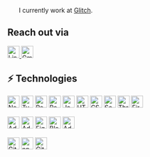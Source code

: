 <!--💬GREETINGSTITLE / 🌐WEBSITE: https://github.com/denvercoder1/readme-typing-svg
<p align="center">
  <img src="https://readme-typing-svg.herokuapp.com?font=Orbitron&size=40&color=%2379A500&height=67&duration=3000&center=true&lines=%F0%9F%85%B6%F0%9F%86%81%F0%9F%85%B4%F0%9F%85%B4%F0%9F%86%83%F0%9F%85%B8%F0%9F%85%BD%F0%9F%85%B6%F0%9F%86%82">
</p>

<p align="center">
  <div align="center"> 
    <img src="https://c.tenor.com/p7IgwS17V0sAAAAC/rtj-rick-and-morty.gif" width="400">
  </div>
</p> -->


&nbsp;&nbsp;<img src="https://github.com/SP-XD/SP-XD/blob/main/images/lightning.gif?raw=true" width="10" />&nbsp;&nbsp;I currently work at <a href="https://studio.glitch.ge/" target="_blank">Glitch</a>.<br>


<h2 align="">Reach out via</h2>

<div align="">
  <a href="https://www.linkedin.com/in/demetre-turabelidze/" target="_blank">
    <img src="https://img.shields.io/badge/LinkedIn-0077B5?style=for-the-badge&logo=linkedin&logoColor=white" alt="LinkedIn" height="27" />
  </a>
  
  <a href="mailto:turabelidze.demetre@gmail.com" target="_blank">
    <img src="https://img.shields.io/badge/Gmail-D14836?style=for-the-badge&logo=gmail&logoColor=white" alt="Gmail" height="27" />
  </a>
</div>

<div align="">
  <h2>⚡ Technologies</h2>
</div>

<!--
<div align="center">
  <a href="https://zedysh.myportfolio.com/" target="_blank">
    <img src="https://img.shields.io/badge/My Art Portfolio-white?style=for-the-badge" alt="Dribbble" height="27" />
  </a>
  
  <a href="https://dribbble.com/zedysh" target="_blank">
    <img src="https://img.shields.io/badge/Dribbble-EA4C89?style=for-the-badge&logo=dribbble&logoColor=white" alt="Dribbble" height="27" />
  </a>
  
  <a href="https://www.behance.net/zedysh" target="_blank">
    <img src="https://img.shields.io/badge/Behance-0054F7?style=for-the-badge&logo=behance&logoColor=white" alt="Behance" height="27" />
  </a>
</div> 
-->

<!-- Freelancing links
<div align="center">
  <a href="" target="_blank">
    <img src="https://img.shields.io/badge/UpWork-6FDA44?style=for-the-badge&logo=Upwork&logoColor=white" alt="UpWork" height="27" />
  </a>
  
  <a href="" target="_blank">
    <img src="https://img.shields.io/badge/fiverr-1DBF73?style=for-the-badge&logo=fiverr&logoColor=white" alt="Fiverr" height="27" />
  </a>
</div>
-->

<div align="">
    <img src="https://img.shields.io/badge/Next.js-000?logo=nextdotjs&logoColor=fff&style=for-the-badge" alt="Nextjs" height="27" />
    <img src="https://img.shields.io/badge/TypeScript-007ACC?style=for-the-badge&logo=typescript&logoColor=white" alt="TypeScript" height="27" />
    <img src="https://img.shields.io/badge/React-20232A?style=for-the-badge&logo=react&logoColor=61DAFB" alt="React" height="27" />
    <img src="https://img.shields.io/badge/Redux-593D88?style=for-the-badge&logo=redux&logoColor=white" alt="Redux" height="27" />
    <img src="https://img.shields.io/badge/JavaScript-F7DF1E?style=for-the-badge&logo=JavaScript&logoColor=black" alt="JavaScript" height="27" />
    <img src="https://img.shields.io/badge/HTML5-E34F26?style=for-the-badge&logo=html5&logoColor=white" alt="HTML5" height="27" />
    <img src="https://img.shields.io/badge/CSS3-1572B6?style=for-the-badge&logo=css3&logoColor=white" alt="CSS3" height="27" />
    <img src="https://img.shields.io/badge/Scss-CC6699?style=for-the-badge&logo=sass&logoColor=white" alt="Scss" height="27" />
    <img src="https://img.shields.io/badge/Three.js-black?style=for-the-badge&logo=three.js&logoColor=white" alt="Threejs" height="27" />
  <img src="https://img.shields.io/badge/Firebase-black?style=for-the-badge&logo=Firebase&logoColor=F5820D" alt="Firebase" height="27" />
</div>

<!--
<br />

<div align="">
    <img src="https://img.shields.io/badge/Node.js-43853D?style=for-the-badge&logo=node.js&logoColor=white" alt="Nodejs" height="27" />
    <img src="https://img.shields.io/badge/Express.js-black?style=for-the-badge" alt="Expressjs" height="27" />
    <img src="https://img.shields.io/badge/Nest.js-ea2845?style=for-the-badge&logo=nestjs&logoColor=white" alt="Nodejs" height="27" />
</div>

<br />

<div align="">
    <img src="https://img.shields.io/badge/Firebase-black?style=for-the-badge&logo=Firebase&logoColor=F5820D" alt="Firebase" height="27" />
    <img src="https://img.shields.io/badge/MongoDB-4EA94B?style=for-the-badge&logo=mongodb&logoColor=white" alt="MongoDB" height="27" />
    <img src="https://img.shields.io/badge/docker-%230db7ed.svg?style=for-the-badge&logo=docker&logoColor=white" alt="Docker" height="27" />
    <img src="https://img.shields.io/badge/MySQL-00000F?style=for-the-badge&logo=mysql&logoColor=white" alt="MySQL" height="27" />
</div>

<br />

<div align="">
    <img src="https://img.shields.io/badge/Amazon_AWS-FF9900?style=for-the-badge&logo=amazon-aws&logoColor=white" alt="Amazon AWS" height="27" />
    <img src="https://img.shields.io/badge/Vercel-000000?style=for-the-badge&logo=vercel&logoColor=white" alt="Vercel" height="27" />
</div>
-->

<br />

<div align="">
    <img src="https://img.shields.io/badge/Adobe%20XD-470137?style=for-the-badge&logo=Adobe%20XD&logoColor=#FF61F6" alt="AdobeXd" height="27" />
    <img src="https://img.shields.io/badge/Adobe%20Photoshop-31A8FF?style=for-the-badge&logo=Adobe%20Photoshop&logoColor=black" alt="Adobe Photoshop" height="27" />
    <img src="https://img.shields.io/badge/Figma-F24E1E?style=for-the-badge&logo=figma&logoColor=white" alt="Figma" height="27" />
    <img src="https://img.shields.io/badge/blender-%23F5792A.svg?style=for-the-badge&logo=blender&logoColor=white" alt="Blender" height="27" />
    <img src="https://img.shields.io/badge/Adobe%20Illustrator-FF9A00?style=for-the-badge&logo=adobe%20illustrator&logoColor=white" alt="Adobe Illustrator" height="27" />
</div>

<br/>

<div align="">
    <img src="https://img.shields.io/badge/GitHub-100000?style=for-the-badge&logo=github&logoColor=white" alt="GitHub" height="27" />
<!--     <img src="https://img.shields.io/badge/GraphQL-E10098?style=for-the-badge&logo=graphql&logoColor=white" alt="GraphQL" height="27" /> -->
    <img src="https://img.shields.io/badge/npm-CB3837?style=for-the-badge&logo=npm&logoColor=white" alt="npm" height="27" />
    <img src="https://img.shields.io/badge/git-black?style=for-the-badge&logo=git&logoColor=CB3837" alt="Git" height="27" />
</div>

<!--
<div align="center">
    <p>And finally, if you are not using Brave yet, I highly suggest it <33</p>
    <a href="https://brave.com/" target="_blank">
      <img src="https://img.shields.io/badge/Brave-FF1B2D?style=for-the-badge&logo=Brave&logoColor=white" alt="GitHub" height="27" />
    </a>
</div> -->


<!-- ![Bootstrap](https://img.shields.io/badge/-Bootstrap-563D7C?style=flat-square&logo=bootstrap)
    <img src="https://img.shields.io/badge/-Apollo%20GraphQL-311C87?style=flat-square&logo=apollo-graphql" alt="Apollo GraphQL" height="27" />

      <td><img src="https://img.shields.io/badge/-PostgreSQL-336791?style=flat-square&logo=postgresql" alt="PostgreSQL" /></td>
![ElasticSearch](https://img.shields.io/badge/-ElasticSearch-005571?style=flat-square&logo=elasticsearch)
![Redis](https://img.shields.io/badge/-Redis-black?style=flat-square&logo=Redis)
![Heroku](https://img.shields.io/badge/-Heroku-430098?style=flat-square&logo=heroku)
![DigitalOcean](https://img.shields.io/badge/-Digital%20Ocean-darkblue?style=flat-square&logo=digitalocean)
![C++](https://img.shields.io/badge/-C++-00599C?style=flat-square&logo=c)
![Java](https://img.shields.io/badge/-java-E34A86?style=flat-square&logo=java)
![Microsoft Azure](https://img.shields.io/badge/Microsoft%20Azure-232F7E?style=flat-square&logo=microsoft-azure)
![Google Cloud](https://img.shields.io/badge/Google%20Cloud-black?style=flat-square&logo=google-cloud)
![GitLab](https://img.shields.io/badge/-GitLab-FCA121?style=flat-square&logo=gitlab)
![Python](https://img.shields.io/badge/-Python-black?style=flat-square&logo=Python)
![Raspberry Pi](https://img.shields.io/badge/-Raspberry%20Pi-C51A4A?style=flat-square&logo=Raspberry-Pi) -->

